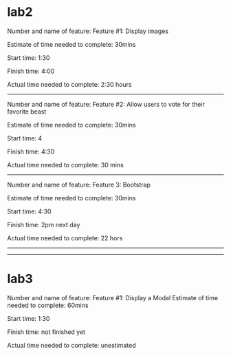 # lab2 

Number and name of feature: Feature #1: Display images

Estimate of time needed to complete: 30mins

Start time: 1:30

Finish time: 4:00

Actual time needed to complete: 2:30 hours
<hr>
Number and name of feature: Feature #2: Allow users to vote for their favorite beast

Estimate of time needed to complete: 30mins

Start time: 4

Finish time: 4:30

Actual time needed to complete: 30 mins
<hr>
Number and name of feature: Feature 3: Bootstrap

Estimate of time needed to complete: 30mins

Start time: 4:30

Finish time: 2pm next day

Actual time needed to complete: 22 hors
<hr><hr>

# lab3

Number and name of feature: Feature #1: Display a Modal
Estimate of time needed to complete: 60mins

Start time: 1:30

Finish time: not finished yet

Actual time needed to complete: unestimated

